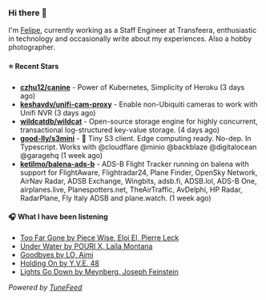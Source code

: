 ### Hi there 👋

I'm [Felipe](https://felipevm.com), currently working as a Staff Engineer at Transfeera, enthusiastic in technology and occasionally write about my experiences. Also a hobby photographer.

#### ⭐ Recent Stars
- **[czhu12/canine](https://github.com/czhu12/canine)** - Power of Kubernetes, Simplicity of Heroku (3 days ago)
- **[keshavdv/unifi-cam-proxy](https://github.com/keshavdv/unifi-cam-proxy)** - Enable non-Ubiquiti cameras to work with Unifi NVR (3 days ago)
- **[wildcatdb/wildcat](https://github.com/wildcatdb/wildcat)** - Open-source storage engine for highly concurrent, transactional log-structured key-value storage. (4 days ago)
- **[good-lly/s3mini](https://github.com/good-lly/s3mini)** - 👶 Tiny S3 client. Edge computing ready. No-dep. In Typescript. Works with @cloudflare @minio @backblaze @digitalocean @garagehq (1 week ago)
- **[ketilmo/balena-ads-b](https://github.com/ketilmo/balena-ads-b)** - ADS-B Flight Tracker running on balena with support for FlightAware, Flightradar24, Plane Finder, OpenSky Network, AirNav Radar, ADSB Exchange, Wingbits, adsb.fi, ADSB.lol, ADS-B One, airplanes.live, Planespotters.net, TheAirTraffic, AvDelphi, HP Radar, RadarPlane, Fly Italy ADSB and plane.watch. (1 week ago)

#### 🎧 What I have been listening
- [Too Far Gone by Piece Wise, Eloi El, Pierre Leck](https://open.spotify.com/track/4KcNuc8iofryT1CLiza0DK)
- [Under Water by POURI X, Laila Montana](https://open.spotify.com/track/4b6QTCGNnMV0yT8dyTo72t)
- [Goodbyes by LO, Aimi](https://open.spotify.com/track/0XtewkmIK0zdrYNAeOznuV)
- [Holding On by Y.V.E. 48](https://open.spotify.com/track/3WJw2hH3EavqWMkALtkGXV)
- [Lights Go Down by Meynberg, Joseph Feinstein](https://open.spotify.com/track/2Od3Ysez43Zq6SgUijASW1)

_Powered by [TuneFeed](https://tunefeed.app?ref=github.com)_

